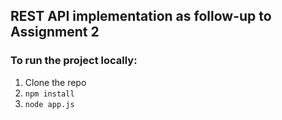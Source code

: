 ## REST API implementation as follow-up to Assignment 2

### To run the project locally:
1. Clone the repo
2. `npm install`
3. `node app.js`
